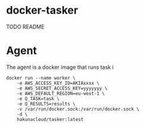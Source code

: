 # docker-tasker

TODO README 


# Agent
The agent is a docker image that runs task i

```
docker run --name worker \
    -e AWS_ACCESS_KEY_ID=AKIAxxxx \
    -e AWS_SECRET_ACCESS_KEY=yyyyyyy \
    -e AWS_DEFAULT_REGION=eu-west-1 \
    -e Q_TASK=task \
    -e Q_RESULTS=results \
    -v /var/run/docker.sock:/var/run/docker.sock \
    -d \
    hakunacloud/tasker:latest 

```

